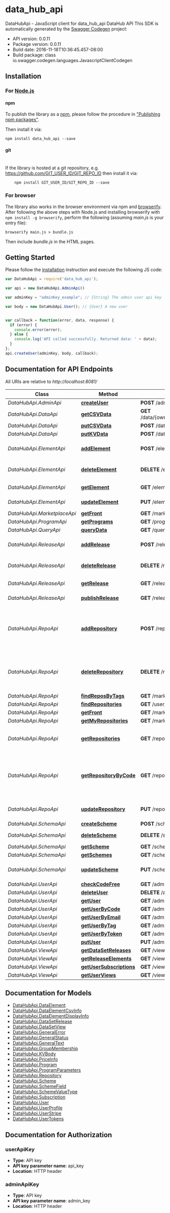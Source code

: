 # data_hub_api

DataHubApi - JavaScript client for data_hub_api
DataHub API
This SDK is automatically generated by the [Swagger Codegen](https://github.com/swagger-api/swagger-codegen) project:

- API version: 0.0.11
- Package version: 0.0.11
- Build date: 2016-11-18T10:36:45.457-08:00
- Build package: class io.swagger.codegen.languages.JavascriptClientCodegen

## Installation

### For [Node.js](https://nodejs.org/)

#### npm

To publish the library as a [npm](https://www.npmjs.com/),
please follow the procedure in ["Publishing npm packages"](https://docs.npmjs.com/getting-started/publishing-npm-packages).

Then install it via:

```shell
npm install data_hub_api --save
```

#### git
#
If the library is hosted at a git repository, e.g.
https://github.com/GIT_USER_ID/GIT_REPO_ID
then install it via:

```shell
    npm install GIT_USER_ID/GIT_REPO_ID --save
```

### For browser

The library also works in the browser environment via npm and [browserify](http://browserify.org/). After following
the above steps with Node.js and installing browserify with `npm install -g browserify`,
perform the following (assuming *main.js* is your entry file):

```shell
browserify main.js > bundle.js
```

Then include *bundle.js* in the HTML pages.

## Getting Started

Please follow the [installation](#installation) instruction and execute the following JS code:

```javascript
var DataHubApi = require('data_hub_api');

var api = new DataHubApi.AdminApi()

var adminKey = "adminKey_example"; // {String} The admin user api key

var body = new DataHubApi.User(); // {User} A new user


var callback = function(error, data, response) {
  if (error) {
    console.error(error);
  } else {
    console.log('API called successfully. Returned data: ' + data);
  }
};
api.createUser(adminKey, body, callback);

```

## Documentation for API Endpoints

All URIs are relative to *http://localhost:8081/*

Class | Method | HTTP request | Description
------------ | ------------- | ------------- | -------------
*DataHubApi.AdminApi* | [**createUser**](docs/AdminApi.md#createUser) | **POST** /admin/user | 
*DataHubApi.DataApi* | [**getCSVData**](docs/DataApi.md#getCSVData) | **GET** /data/{owner}/{dataset}/{release}/{element}/getCSVBlock | 
*DataHubApi.DataApi* | [**putCSVData**](docs/DataApi.md#putCSVData) | **POST** /data/{owner}/{dataset}/{release}/{element}/csv | 
*DataHubApi.DataApi* | [**putKVData**](docs/DataApi.md#putKVData) | **POST** /data/{owner}/{dataset}/{release}/{element}/kv | 
*DataHubApi.ElementApi* | [**addElement**](docs/ElementApi.md#addElement) | **POST** /elements/{userId}/{dataSet}/{release} | Create a new open element
*DataHubApi.ElementApi* | [**deleteElement**](docs/ElementApi.md#deleteElement) | **DELETE** /elements/{userId}/{dataSet}/{release}/{element} | Delete element information
*DataHubApi.ElementApi* | [**getElement**](docs/ElementApi.md#getElement) | **GET** /elements/{userId}/{dataSet}/{release}/{element} | Get element information
*DataHubApi.ElementApi* | [**updateElement**](docs/ElementApi.md#updateElement) | **PUT** /elements/{userId}/{dataSet}/{release}/{element} | Updates an element
*DataHubApi.MarketplaceApi* | [**getFront**](docs/MarketplaceApi.md#getFront) | **GET** /marketplace/getFront | 
*DataHubApi.ProgramApi* | [**getPrograms**](docs/ProgramApi.md#getPrograms) | **GET** /programs/get | 
*DataHubApi.QueryApi* | [**queryData**](docs/QueryApi.md#queryData) | **GET** /query/{owner}/{dataset}/{release}/{element} | 
*DataHubApi.ReleaseApi* | [**addRelease**](docs/ReleaseApi.md#addRelease) | **POST** /releases/{userId}/{dataSet} | Create a new open release
*DataHubApi.ReleaseApi* | [**deleteRelease**](docs/ReleaseApi.md#deleteRelease) | **DELETE** /releases/{userId}/{dataSet}/{release} | Delete release information
*DataHubApi.ReleaseApi* | [**getRelease**](docs/ReleaseApi.md#getRelease) | **GET** /releases/{userId}/{dataSet}/{release} | Get release information
*DataHubApi.ReleaseApi* | [**publishRelease**](docs/ReleaseApi.md#publishRelease) | **GET** /release/publish/{userId}/{dataSet}/{release} | Publish a release
*DataHubApi.RepoApi* | [**addRepository**](docs/RepoApi.md#addRepository) | **POST** /repos/{userId} | Create a new repository, associated with the given user id
*DataHubApi.RepoApi* | [**deleteRepository**](docs/RepoApi.md#deleteRepository) | **DELETE** /repos/{repocode} | Remove a repository and all releases and data sets
*DataHubApi.RepoApi* | [**findReposByTags**](docs/RepoApi.md#findReposByTags) | **GET** /marketplace/getByTag | 
*DataHubApi.RepoApi* | [**findRepositories**](docs/RepoApi.md#findRepositories) | **GET** /user/getRepositories | 
*DataHubApi.RepoApi* | [**getFront**](docs/RepoApi.md#getFront) | **GET** /marketplace/getFront | 
*DataHubApi.RepoApi* | [**getMyRepositories**](docs/RepoApi.md#getMyRepositories) | **GET** /marketplace/getMyRepositories | 
*DataHubApi.RepoApi* | [**getRepositories**](docs/RepoApi.md#getRepositories) | **GET** /repos | Retrieve current users Repositories
*DataHubApi.RepoApi* | [**getRepositoryByCode**](docs/RepoApi.md#getRepositoryByCode) | **GET** /repos/{repocode} | Find a repository given its code (code is owner + repo short code)
*DataHubApi.RepoApi* | [**updateRepository**](docs/RepoApi.md#updateRepository) | **PUT** /repos/{repocode} | Update an existing repository.
*DataHubApi.SchemaApi* | [**createScheme**](docs/SchemaApi.md#createScheme) | **POST** /scheme/{id} | 
*DataHubApi.SchemaApi* | [**deleteScheme**](docs/SchemaApi.md#deleteScheme) | **DELETE** /scheme/{id} | Remove a scheme
*DataHubApi.SchemaApi* | [**getScheme**](docs/SchemaApi.md#getScheme) | **GET** /scheme/{id} | 
*DataHubApi.SchemaApi* | [**getSchemes**](docs/SchemaApi.md#getSchemes) | **GET** /schemes/get | 
*DataHubApi.SchemaApi* | [**updateScheme**](docs/SchemaApi.md#updateScheme) | **PUT** /scheme/{id} | Update an existing scheme.
*DataHubApi.UserApi* | [**checkCodeFree**](docs/UserApi.md#checkCodeFree) | **GET** /admin/checkCode | 
*DataHubApi.UserApi* | [**deleteUser**](docs/UserApi.md#deleteUser) | **DELETE** /admin/user/{userId} | 
*DataHubApi.UserApi* | [**getUser**](docs/UserApi.md#getUser) | **GET** /admin/user/{userId} | 
*DataHubApi.UserApi* | [**getUserByCode**](docs/UserApi.md#getUserByCode) | **GET** /admin/getUserByCode | 
*DataHubApi.UserApi* | [**getUserByEmail**](docs/UserApi.md#getUserByEmail) | **GET** /admin/getUserByEmail | 
*DataHubApi.UserApi* | [**getUserByTag**](docs/UserApi.md#getUserByTag) | **GET** /admin/getUserByTag | 
*DataHubApi.UserApi* | [**getUserByToken**](docs/UserApi.md#getUserByToken) | **GET** /admin/getUserByToken | 
*DataHubApi.UserApi* | [**putUser**](docs/UserApi.md#putUser) | **PUT** /admin/user/{userId} | 
*DataHubApi.ViewApi* | [**getDataSetReleases**](docs/ViewApi.md#getDataSetReleases) | **GET** /view/releases/{userId}/{dataset} | 
*DataHubApi.ViewApi* | [**getReleaseElements**](docs/ViewApi.md#getReleaseElements) | **GET** /view/elements/{userId}/{dataset}/{release} | 
*DataHubApi.ViewApi* | [**getUserSubscriptions**](docs/ViewApi.md#getUserSubscriptions) | **GET** /view/subscriptions | 
*DataHubApi.ViewApi* | [**getUserViews**](docs/ViewApi.md#getUserViews) | **GET** /view/getUserViews | 


## Documentation for Models

 - [DataHubApi.DataElement](docs/DataElement.md)
 - [DataHubApi.DataElementCsvInfo](docs/DataElementCsvInfo.md)
 - [DataHubApi.DataElementDisplayInfo](docs/DataElementDisplayInfo.md)
 - [DataHubApi.DataSetRelease](docs/DataSetRelease.md)
 - [DataHubApi.DataSetView](docs/DataSetView.md)
 - [DataHubApi.GeneralError](docs/GeneralError.md)
 - [DataHubApi.GeneralStatus](docs/GeneralStatus.md)
 - [DataHubApi.GeneralText](docs/GeneralText.md)
 - [DataHubApi.GroupMembership](docs/GroupMembership.md)
 - [DataHubApi.KVBody](docs/KVBody.md)
 - [DataHubApi.PriceInfo](docs/PriceInfo.md)
 - [DataHubApi.Program](docs/Program.md)
 - [DataHubApi.ProgramParameters](docs/ProgramParameters.md)
 - [DataHubApi.Repository](docs/Repository.md)
 - [DataHubApi.Scheme](docs/Scheme.md)
 - [DataHubApi.SchemeField](docs/SchemeField.md)
 - [DataHubApi.SchemeValueType](docs/SchemeValueType.md)
 - [DataHubApi.Subscription](docs/Subscription.md)
 - [DataHubApi.User](docs/User.md)
 - [DataHubApi.UserProfile](docs/UserProfile.md)
 - [DataHubApi.UserStripe](docs/UserStripe.md)
 - [DataHubApi.UserTokens](docs/UserTokens.md)


## Documentation for Authorization


### userApiKey

- **Type**: API key
- **API key parameter name**: api_key
- **Location**: HTTP header

### adminApiKey

- **Type**: API key
- **API key parameter name**: admin_key
- **Location**: HTTP header

